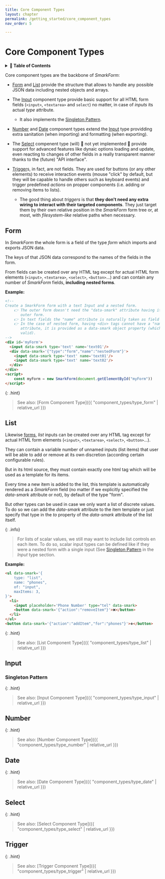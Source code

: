 ```yaml
---
title: Core Component Types
layout: chapter
permalink: /getting_started/core_component_types
nav_order: 5

---
```


# Core Component Types

<details>
<summary>
<strong>📖 Table of Contents</strong>
</summary>

  {{ "
<!-- vim-markdown-toc GitLab -->

* [Form](#form)
* [List](#list)
* [Input](#input)
    * [Singleton Pattern](#singleton-pattern)
* [Number](#number)
* [Date](#date)
* [Select](#select)
* [Trigger](#trigger)

<!-- vim-markdown-toc -->
       " | markdownify }}

</details>

Core component types are the backbone of *SmarkForm*:

  * [Form](#form) and [List](#list) provide the structure that allows to handle
    any possible JSON data including nested objects and arrays.

  * The [Input](#input) component type provide basic support for all HTML form
    fields (`<input>`, `<textarea>` and `select`) no matter, in case of
    *inputs* its actual *type* attribute.
    - It also implements the [Singleton Pattern](#singleton-pattern).

  * [Number](#number) and [Date](#date) component types extend the
    [Input](#input) type providding extra sanitation (when importing) and
    formatting (when exporting).

  * The [Select](#select) compenent type (will) 🚧 not yet implemented 🚧
    provide support for advanced features like dynaic options loading and
    update, even reacting to changes of other fields in a really transparent
    manner thanks to the (future) "API interface".

  * [Trigger](#trigger)s, in fact, are not fields. They are used for buttons
    (or any other elements) to receive interaction events (mouse "click" by
    default, but they will be capable to handle others such as keyboard events)
    and trigger predefined *actions* on propper components (i.e. adding or
    removing items to lists).
    - The good thing about *triggers* is that **they don't need any extra
      wiring to interact with their targeted components**. They just target
      them by their own relative position in the *SmarkForm* form tree or, at
      most, with *filesystem-like* relative paths when necessary.


## Form

In *SmarkForm* the whole form is a field of the type *form* which imports and
exports JSON data.

The keys of that JSON data correspond to the names of the fields in the form.

From fields can be created over any HTML tag except for actual HTML form
elements (`<input>`, `<textarea>`, `<select>`, `<button>`...) and can contain
any number of *SmarkForm* fields, **including nested forms**.

**Example:**

```html
<!--
Create a SmarkForm form with a text Input and a nested form.
    👉 The outer form doesn't need the "data-smark" attribute having it is the
       outer form.
    👉 In text fields the "name" attribute is naturally taken as field name.
    👉 In the case of nested form, having <div> tags cannot have a "name"
       attribute, it is provided as a data-smark object property (which is always
       valid).
-->
<div id='myForm'>
  <input data-smark type='text' name='text01'/>
  <div data-smark='{"type":"form","name":"nestedForm"}'>
    <input data-smark type='text' name='text01'/>
    <input data-smark type='text' name='text02'/>
  </div>
</div>
<script>
    const myForm = new SmarkForm(document.getElementById("myForm"))
</script>
```

{: .hint}
> See also: [Form Component Type]({{ "component_types/type_form" | relative_url }})

## List

Likewise [forms](#form), *list* inputs can be created over any HTML tag except
for actual HTML form elements (`<input>`, `<textarea>`, `<select>`,
`<button>`...).

They can contain a variable number of unnamed inputs (list items) that user
will be able to add or remove at its own discretion (according certain
configurable rules).

But in its html source, they must contain exactly one html tag which will be
used as a template for its items.

Every time a new item is added to the list, this template is automatically
rendered as a *SmarkForm* field (no matter if we explicitly specified the
*data-smark* attribute or not), by default of the type "form".

But other types can be used in case we only want a list of discrete values. To
do so we can add the *data-smark* attribute to the item template or just
specify that type in the *to* property of the *data-smark* attribute of the
list itself.

{: .info}
> For lists of scalar values, we still may want to include list controls en
> each item. To do so, scalar input types can be defined like if they were a
> nested form with a single input (See [Singleton Pattern](#singleton-pattern)
> in the *Input* type section.

**Example:**

```html
<ul data-smark='{
    type: "list",
    name: "phones",
    of: "input",
    maxItems: 3,
}'>
  <li>
    <input placeholder='Phone Number' type="tel" data-smark>
    <button data-smark='{"action":"removeItem"}'>❌</button>
  </li>
</ul>
<button data-smark='{"action":"addItem","for":"phones"}'>➕</button>
```


{: .hint}
> See also: [List Component Type]({{ "component_types/type_list" | relative_url }})

## Input

### Singleton Pattern

{: .hint}
> See also: [Input Component Type]({{ "component_types/type_input" | relative_url }})

## Number

{: .hint}
> See also: [Number Component Type]({{ "component_types/type_number" | relative_url }})

## Date

{: .hint}
> See also: [Date Component Type]({{ "component_types/type_date" | relative_url }})

## Select

{: .hint}
> See also: [Select Component Type]({{ "component_types/type_select" | relative_url }})

## Trigger

{: .hint}
> See also: [Trigger Component Type]({{ "component_types/type_trigger" | relative_url }})

